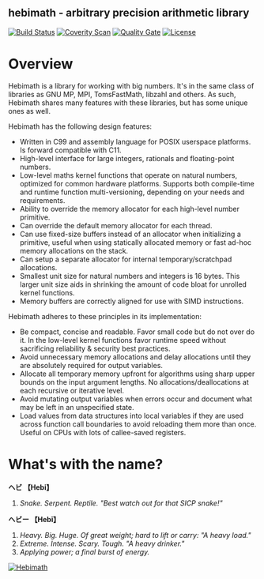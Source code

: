 hebimath - arbitrary precision arithmetic library
-------------------------------------------------------------------------------
[![Build Status](https://travis-ci.org/suiginsoft/hebimath.svg?branch=master)](https://travis-ci.org/suiginsoft/hebimath)
[![Coverity Scan](https://img.shields.io/coverity/scan/11311.svg)](https://scan.coverity.com/projects/suiginsoft-hebimath)
[![Quality Gate](https://sonarqube.com/api/badges/gate?key=hebimath)](https://sonarqube.com/dashboard/index/hebimath)
[![License](https://img.shields.io/packagist/l/doctrine/orm.svg)](https://github.com/suiginsoft/hebimath/raw/master/LICENSE)

Overview
===============================================================================

Hebimath is a library for working with big numbers. It's in the same class of
libraries as GNU MP, MPI, TomsFastMath, libzahl and others. As such, Hebimath
shares many features with these libraries, but has some unique ones as well.

Hebimath has the following design features:

- Written in C99 and assembly language for POSIX userspace platforms. Is forward
  compatible with C11.
- High-level interface for large integers, rationals and floating-point numbers.
- Low-level maths kernel functions that operate on natural numbers, optimized
  for common hardware platforms. Supports both compile-time and runtime
  function multi-versioning, depending on your needs and requirements.
- Ability to override the memory allocator for each high-level number primitive.
- Can override the default memory allocator for each thread.
- Can use fixed-size buffers instead of an allocator when initializing
  a primitive, useful when using statically allocated memory or fast ad-hoc
  memory allocations on the stack.
- Can setup a separate allocator for internal temporary/scratchpad allocations.
- Smallest unit size for natural numbers and integers is 16 bytes. This
  larger unit size aids in shrinking the amount of code bloat for unrolled
  kernel functions.
- Memory buffers are correctly aligned for use with SIMD instructions.

Hebimath adheres to these principles in its implementation:

- Be compact, concise and readable. Favor small code but do not over do it.
  In the low-level kernel functions favor runtime speed without sacrificing
  reliability & security best practices.
- Avoid unnecessary memory allocations and delay allocations until they are
  absolutely required for output variables.
- Allocate all temporary memory upfront for algorithms using sharp upper bounds
  on the input argument lengths. No allocations/deallocations at each recursive
  or iterative level.
- Avoid mutating output variables when errors occur and document what may be
  left in an unspecified state.
- Load values from data structures into local variables if they are used across
  function call boundaries to avoid reloading them more than once. Useful on
  CPUs with lots of callee-saved registers.

What's with the name?
===============================================================================

**ヘビ 【Hebi】**

1. *Snake. Serpent. Reptile. "Best watch out for that SICP snake!"*

**ヘビー 【Hebī】**

1. *Heavy. Big. Huge. Of great weight; hard to lift or carry: "A heavy load."*
2. *Extreme. Intense. Scary. Tough. "A heavy drinker."*
3. *Applying power; a final burst of energy.*

[![Hebimath](https://my.mixtape.moe/ovjwcq.png)](https://my.mixtape.moe/onybql.webm "Computing beyond your dreams. Bignums beyond your imagination.")
